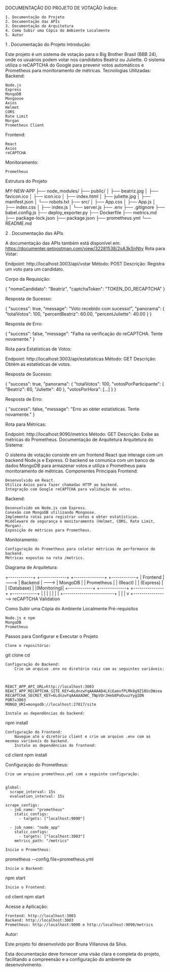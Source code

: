 DOCUMENTAÇÃO DO PROJETO DE VOTAÇÃO
Índice:

    1. Documentação do Projeto
    2. Documentação das APIs
    3. Documentação de Arquitetura
    4. Como Subir uma Cópia do Ambiente Localmente
    5. Autor

1 . Documentação do Projeto
Introdução:

Este projeto é um sistema de votação para o Big Brother Brasil (BBB 24), onde os usuários podem votar nos candidatos Beatriz ou Juliette. O sistema utiliza o reCAPTCHA do Google para prevenir votos automáticos e Prometheus para monitoramento de métricas.
Tecnologias Utilizadas:
Backend:

    Node.js
    Express
    MongoDB
    Mongoose
    Axios
    Helmet
    CORS
    Rate Limit
    Morgan
    Prometheus Client

Frontend:

    React
    Axios
    reCAPTCHA

Monitoramento:

    Prometheus

Estrutura do Projeto


MY-NEW-APP
├── node_modules/
├── public/
│   ├── beatriz.jpg
│   ├── favicon.ico
│   ├── icon.ico
│   ├── index.html
│   ├── juliette.jpg
│   ├── manifest.json
│   └── robots.txt
├── src/
│   ├── App.css
│   ├── App.js
│   ├── index.css
│   ├── index.js
│   └── server.js
├── .env
├── .gitignore
├── babel.config.js
├── deploy_exporter.py
├── Dockerfile
├── metrics.md
├── package-lock.json
├── package.json
├── prometheus.yml
└── README.md

2 . Documentação das APIs

A documentação das APIs também está disponível em: https://documenter.getpostman.com/view/32281538/2sA3kSnNty
Rota para Votar:

Endpoint: http://localhost:3003/api/votar
Método: POST
Descrição: Registra um voto para um candidato.

Corpo da Requisição:



{
  "nomeCandidato": "Beatriz",
  "captchaToken": "TOKEN_DO_RECAPTCHA"
}

Resposta de Sucesso:



{
  "success": true,
  "message": "Voto recebido com sucesso!",
  "panorama": {
    "totalVotos": 100,
    "percentBeatriz": 60.00,
    "percentJuliette": 40.00
  }
}

Resposta de Erro:



{
  "success": false,
  "message": "Falha na verificação do reCAPTCHA. Tente novamente."
}

Rota para Estatísticas de Votos:

Endpoint: http://localhost:3003/api/estatisticas
Método: GET
Descrição: Obtém as estatísticas de votos.

Resposta de Sucesso:


{
  "success": true,
  "panorama": {
    "totalVotos": 100,
    "votosPorParticipante": {
      "Beatriz": 60,
      "Juliette": 40
    },
    "votosPorHora": [...]
  }
}

Resposta de Erro:



{
  "success": false,
  "message": "Erro ao obter estatísticas. Tente novamente."
}

Rota para Métricas:

Endpoint: http://localhost:9090/metrics
Método: GET
Descrição: Exibe as métricas do Prometheus.
Documentação de Arquitetura
Arquitetura do Sistema:

O sistema de votação consiste em um frontend React que interage com um backend Node.js e Express. O backend se comunica com um banco de dados MongoDB para armazenar votos e utiliza o Prometheus para monitoramento de métricas.
Componentes Principais
Frontend:

    Desenvolvido em React.
    Utiliza Axios para fazer chamadas HTTP ao backend.
    Integração com Google reCAPTCHA para validação de votos.

Backend:

    Desenvolvido em Node.js com Express.
    Conexão com MongoDB utilizando Mongoose.
    Implementa rotas para registrar votos e obter estatísticas.
    Middleware de segurança e monitoramento (Helmet, CORS, Rate Limit, Morgan).
    Exposição de métricas para Prometheus.

Monitoramento:

    Configuração do Prometheus para coletar métricas de performance do backend.
    Métricas expostas na rota /metrics.

Diagrama de Arquitetura:



+------------+      +-------------+       +---------------+       +------------+
|  Frontend  | ---> |  Backend    | --->  |  MongoDB      |       | Prometheus |
|  (React)   |      |  (Express)  |       |  (Database)   |       |(Monitoring)|
+------------+      +-------------+       +---------------+       +------------+
    |                    |                         |
    |                    |                         |
    |                    +-------------------------+
    |                              |
    |                              v
    +-----------------> reCAPTCHA Validation

Como Subir uma Cópia do Ambiente Localmente
Pré-requisitos

    Node.js e npm
    MongoDB
    Prometheus

Passos para Configurar e Executar o Projeto

    Clone o repositório:



git clone <url-do-repositorio>
cd <nome-do-repositorio>

    Configuração do Backend:
        Crie um arquivo .env no diretório raiz com as seguintes variáveis:

 

    REACT_APP_API_URL=http://localhost:3003
    REACT_APP_RECAPTCHA_SITE_KEY=6LdnzwYqAAAAAD4LXiEamxfPLMk8g9Z10UcDWzea
    RECAPTCHA_SECRET_KEY=6LdnzwYqAAAAADWC_TNpVOrJHeb8PoOuuzYygIDN
    PORT=3003
    MONGO_URI=mongodb://localhost:27017/site

    Instale as dependências do backend:



npm install

    Configuração do Frontend:
        Navegue até o diretório client e crie um arquivo .env com as mesmas variáveis do backend.
        Instale as dependências do frontend:



cd client
npm install

Configuração do Prometheus:

    Crie um arquivo prometheus.yml com a seguinte configuração:


    global:
      scrape_interval: 15s
      evaluation_interval: 15s

    scrape_configs:
      - job_name: "prometheus"
        static_configs:
          - targets: ["localhost:9090"]

      - job_name: "node_app"
        static_configs:
          - targets: ["localhost:3003"]
        metrics_path: "/metrics"

    Inicie o Prometheus:



prometheus --config.file=prometheus.yml

    Inicie o Backend:



npm start

    Inicie o Frontend:



cd client
npm start

Acesse a Aplicação:

    Frontend: http://localhost:3003
    Backend: http://localhost:3003
    Prometheus: http://localhost:9090 e http://localhost:9090/metrics

Autor:

Este projeto foi desenvolvido por Bruna Villanova da Silva.

Esta documentação deve fornecer uma visão clara e completa do projeto, facilitando a compreensão e a configuração do ambiente de desenvolvimento.